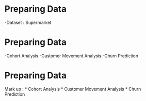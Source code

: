 # Preparing Data
-Dataset : Supermarket

# Preparing Data
-Cohort Analysis
-Customer Movement Analysis
-Churn Prediction

# Preparing Data
Mark up : * Cohort Analysis
          * Customer Movement Analysis
          * Churn Prediction
